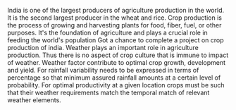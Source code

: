 India is one of the largest producers of agriculture production in the world. It is the second largest producer in the wheat and rice.
Crop production is the process of growing and harvesting plants for food, fiber, fuel, or other purposes. It's the foundation of agriculture and plays a crucial role in feeding the world's population Got a chance to complete a project on crop production of india. Weather plays an important role in agriculture production. Thus there is no aspect of crop culture that is immune to impact of weather. Weather factor contribute to optimal crop growth, development and yield. For rainfall variability needs to be expressed in terms of percentage so that minimum assured rainfall amounts at a certain level of probability. For optimal productivity at a given location crops must be such that their weather requirements match the temporal match of relevant weather elements. 
